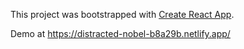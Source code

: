 This project was bootstrapped with [Create React App](https://github.com/facebook/create-react-app).

Demo at https://distracted-nobel-b8a29b.netlify.app/
